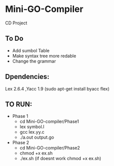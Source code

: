# Mini-GO-Compiler
CD Project


## To Do
* Add sumbol Table
* Make syntax tree more redable
* Change the grammar

## Dpendencies:

Lex 2.6.4 ,Yacc 1.9 (sudo apt-get install byacc flex)

## TO RUN:
* Phase 1
  * cd Mini-GO-compiler/Phase1
  * lex symbol.l
  * gcc lex.yy.c
  * ./a.out output.go
* Phase 2
  * cd Mini-GO-compiler/Phase2
  * chmod +x  ex.sh
  * ./ex.sh (if doesnt work  chmod +x  ex.sh)
